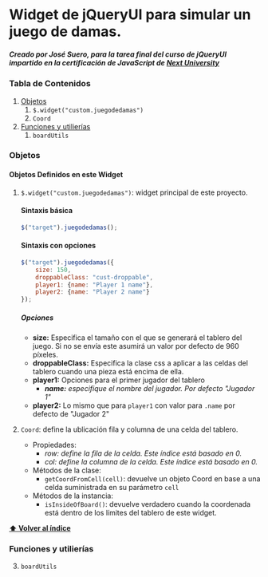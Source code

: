# Widget de jQueryUI para simular un juego de damas.
##### Creado por José Suero, para la tarea final del curso de jQueryUI impartido en la certificación de JavaScript de [Next University](http://www.nextu.com/)

[ct]:()
### Tabla de Contenidos
1. [Objetos](#objetos)
	1.  ```$.widget("custom.juegodedamas")```
	2.  ```Coord```
2. [Funciones y utilierías](#funciones-y-utilierías)
	1. ```boardUtils```

[1]:()
### Objetos
#### Objetos Definidos en este Widget
1. ```$.widget("custom.juegodedamas")```: widget principal de este proyecto.
    #### Sintaxis básica
    ```javascript 
    $("target").juegodedamas();
    ```
    #### Sintaxis con opciones
    ```javascript 
    $("target").juegodedamas({
        size: 150,
        droppableClass: "cust-droppable",
        player1: {name: "Player 1 name"},
        player2: {name: "Player 2 name"}
    });
    ```
    ##### Opciones
    * **size:** Especifica el tamaño con el que se generará el tablero del juego. Si no se envía este asumirá un valor por defecto de 960 píxeles.
    * **droppableClass:** Especifica la clase css a aplicar a las celdas del tablero cuando una pieza está encima de ella.
    * **player1:** Opciones para el primer jugador del tablero
      * _**name:** especifique el nombre del jugador. Por defecto "Jugador 1"_
    * **player2:** Lo mismo que para `player1` con valor para ``.name`` por defecto de "Jugador 2"

2. ```Coord```: define la ublicación fila y columna de una celda del tablero.
   * Propiedades:
     * _*row:* define la fila de la celda. Este índice está basado en 0._
     * _*col:* define la columna de la celda. Este índice está basado en 0._
   * Métodos de la clase:
     * `getCoordFromCell(cell)`: devuelve un objeto Coord en base a una celda suministrada en su parámetro ``cell``
   * Métodos de la instancia:
     * `isInsideOfBoard()`: devuelve verdadero cuando la coordenada está dentro de los límites del tablero de este widget.

**[⬆ Volver al índice](#tabla-de-contenidos)**

[2]:()
### Funciones y utilierías
3. ```boardUtils```
